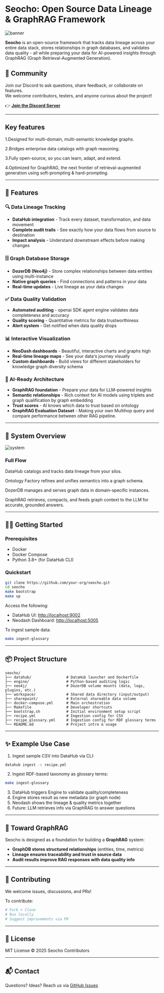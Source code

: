 # Seocho: Open Source Data Lineage & GraphRAG Framework

![banner](./images/banner.png)

**Seocho** is an open-source framework that tracks data lineage across your entire data stack, stores relationships in graph databases, and validates data quality - all while preparing your data for AI-powered insights through GraphRAG (Graph Retrieval-Augmented Generation).

## 💬 Community

Join our Discord to ask questions, share feedback, or collaborate on features.  
We welcome contributors, testers, and anyone curious about the project!

👉 **[Join the Discord Server](https://discord.gg/RcR5e5VSJW)**  

---

## Key features

1.Designed for multi-domain, multi-semantic knowledge graphs.

2.Bridges enterprise data catalogs with graph reasoning.

3.Fully open-source, so you can learn, adapt, and extend.

4.Optimized for GraphRAG, the next frontier of retrieval-augmented generation using soft-prompting & hard-prompting.

---

## 🚀 Features

### 🔍 **Data Lineage Tracking**
- **DataHub integration** - Track every dataset, transformation, and data movement
- **Complete audit trails** - See exactly how your data flows from source to destination
- **Impact analysis** - Understand downstream effects before making changes

### 🗄️ **Graph Database Storage**
- **DozerDB (Neo4j)** - Store complex relationships between data entities using multi-instance
- **Native graph queries** - Find connections and patterns in your data
- **Real-time updates** - Live lineage as your data changes

### ✅ **Data Quality Validation**
- **Automated auditing** - openai SDK agent engine validates data completeness and accuracy
- **Quality scoring** - Quantitative metrics for data trustworthiness
- **Alert system** - Get notified when data quality drops

### 📊 **Interactive Visualization**
- **NeoDash dashboards** - Beautiful, interactive charts and graphs high 
- **Real-time lineage maps** - See your data's journey visually
- **Custom dashboards** - Build views for different stakeholders for knowledge graph diversity schema

### 🤖 **AI-Ready Architecture**
- **GraphRAG foundation** - Prepare your data for LLM-powered insights
- **Semantic relationships** - Rich context for AI models using triplets and graph qualification by graph embedding
- **Trust scores** - AI knows which data to trust based on ontology
- **GraphRAG Evaluation Dataset** - Making your own Multihop query and compare performance between other RAG pipeline.
---

## 🧭 System Overview
![system](./images/systemOverview.png)

### Full Flow

DataHub catalogs and tracks data lineage from your silos.

Ontology Factory refines and unifies semantics into a graph schema.

DozerDB manages and serves graph data in domain-specific instances.

GraphRAG retrieves, compacts, and feeds graph context to the LLM for accurate, grounded answers.

---

## 🧑‍💻 Getting Started

### Prerequisites

* Docker
* Docker Compose
* Python 3.8+ (for DataHub CLI)

### Quickstart

```bash
git clone https://github.com/your-org/seocho.git
cd seocho
make bootstrap
make up
```

Access the following:

* DataHub UI: [http://localhost:9002](http://localhost:9002)
* Neodash Dashboard: [http://localhost:5005](http://localhost:5005)

To ingest sample data:

```bash
make ingest-glossary
```

---

## 📦 Project Structure

```
seocho/
├── datahub/                # DataHub launcher and Dockerfile
├── engine/                 # Python-based auditing logic
├── neo4j/                  # DozerDB volume mounts (data, logs, plugins, etc.)
├── workspace/              # Shared data directory (input/output)
├── sharepoint/             # External shareable data volume
├── docker-compose.yml      # Main orchestration
├── Makefile                # Developer shortcuts
├── bootstrap.sh            # Initial environment setup script
├── recipe.yml              # Ingestion config for CSV
├── recipe_glossary.yml     # Ingestion config for RDF glossary terms
└── README.md               # Project intro & usage
```

---

## ✨ Example Use Case

1. Ingest sample CSV into DataHub via CLI:

```bash
datahub ingest -c recipe.yml
```

2. Ingest RDF-based taxonomy as glossary terms:

```bash
make ingest-glossary
```

3. DataHub triggers Engine to validate quality/completeness
4. Engine stores result as new metadata (or graph node)
5. Neodash shows the lineage & quality metrics together
6. Future: LLM retrieves info via GraphRAG to answer questions

---

## 🤖 Toward GraphRAG

Seocho is designed as a foundation for building a **GraphRAG** system:

* **GraphDB stores structured relationships** (entities, time, metrics)
* **Lineage ensures traceability and trust in source data**
* **Audit results improve RAG responses with data quality info**

---

## 🤝 Contributing

We welcome issues, discussions, and PRs!

To contribute:

```bash
# Fork + Clone
# Run locally
# Suggest improvements via PR
```

---

## 📄 License

MIT License © 2025 Seocho Contributors

---

## 📬 Contact

Questions? Ideas? Reach us via [GitHub Issues](https://github.com/your-org/seocho/issues)
